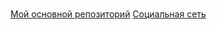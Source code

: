 # 

[Мой основной репозиторий](https://github.com/CEPBEP) [Социальная сеть](https://vk.com/rumyantsev_egor)

